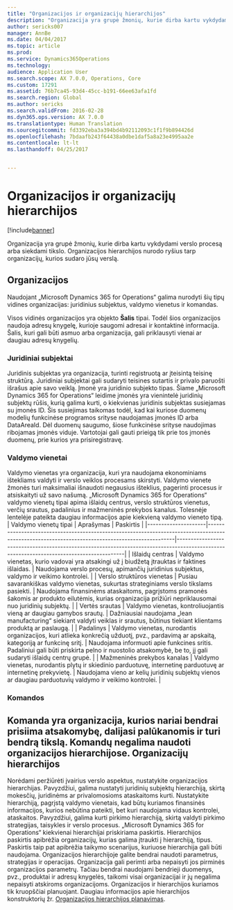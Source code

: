 ```yaml
---
title: "Organizacijos ir organizacijų hierarchijos"
description: "Organizacija yra grupė žmonių, kurie dirba kartu vykdydami verslo procesą arba siekdami tikslo. Organizacijos hierarchijos nurodo ryšius tarp organizacijų, kurios sudaro jūsų verslą."
author: sericks007
manager: AnnBe
ms.date: 04/04/2017
ms.topic: article
ms.prod: 
ms.service: Dynamics365Operations
ms.technology: 
audience: Application User
ms.search.scope: AX 7.0.0, Operations, Core
ms.custom: 17291
ms.assetid: 76b7ca45-93d4-45cc-b191-66ee63afa1fd
ms.search.region: Global
ms.author: sericks
ms.search.validFrom: 2016-02-28
ms.dyn365.ops.version: AX 7.0.0
ms.translationtype: Human Translation
ms.sourcegitcommit: fd3392eba3a394bd4b92112093c1f1f9b894426d
ms.openlocfilehash: 7bdaafb243f64438a0dbe1daf5a8a23e4995aa2e
ms.contentlocale: lt-lt
ms.lasthandoff: 04/25/2017


---
```


# <a name="organizations-and-organizational-hierarchies"></a>Organizacijos ir organizacijų hierarchijos

[!include[banner](../includes/banner.md)]


Organizacija yra grupė žmonių, kurie dirba kartu vykdydami verslo procesą arba siekdami tikslo. Organizacijos hierarchijos nurodo ryšius tarp organizacijų, kurios sudaro jūsų verslą.

<a name="organizations"></a>Organizacijos
-------------

Naudojant „Microsoft Dynamics 365 for Operations“ galima nurodyti šių tipų vidines organizacijas: juridinius subjektus, valdymo vienetus ir komandas.

Visos vidinės organizacijos yra objekto **Šalis** tipai. Todėl šios organizacijos naudoja adresų knygelę, kurioje saugomi adresai ir kontaktinė informacija. Šalis, kuri gali būti asmuo arba organizacija, gali priklausyti vienai ar daugiau adresų knygelių.
### <a name="legal-entities"></a>Juridiniai subjektai

Juridinis subjektas yra organizacija, turinti registruotą ar įteisintą teisinę struktūrą. Juridiniai subjektai gali sudaryti teisines sutartis ir privalo paruošti išrašus apie savo veiklą. Įmonė yra juridinio subjekto tipas. Šiame „Microsoft Dynamics 365 for Operations“ leidime įmonės yra vienintelė juridinių subjektų rūšis, kurią galima kurti, o kiekvienas juridinis subjektas susiejamas su įmonės ID. Šis susiejimas taikomas todėl, kad kai kuriose duomenų modelių funkcinėse programos srityse naudojamas įmonės ID arba DataAreaId. Dėl duomenų saugumo, šiose funkcinėse srityse naudojimas ribojamas įmonės viduje. Vartotojai gali gauti prieigą tik prie tos įmonės duomenų, prie kurios yra prisiregistravę.

### <a name="operating-units"></a>Valdymo vienetai

Valdymo vienetas yra organizacija, kuri yra naudojama ekonominiams ištekliams valdyti ir verslo veiklos procesams skirstyti. Valdymo vienete žmonės turi maksimaliai išnaudoti negausius išteklius, pagerinti procesus ir atsiskaityti už savo našumą. „Microsoft Dynamics 365 for Operations“ valdymo vienetų tipai apima išlaidų centrus, verslo struktūros vienetus, verčių srautus, padalinius ir mažmeninės prekybos kanalus. Tolesnėje lentelėje pateikta daugiau informacijos apie kiekvieną valdymo vieneto tipą.
| Valdymo vienetų tipai | Aprašymas                                                                                                                                    | Paskirtis                                                                                                                                 |
|---------------------|------------------------------------------------------------------------------------------------------------------------------------------------|-----------------------------------------------------------------------------------------------------------------------------------------|
| Išlaidų centras         | Valdymo vienetas, kurio vadovai yra atsakingi už į biudžetą įtrauktas ir faktines išlaidas.                                                      | Naudojama verslo procesų, apimančių juridinius subjektus, valdymo ir veikimo kontrolei.                                         |
| Verslo struktūros vienetas       | Pusiau savarankiškas valdymo vienetas, sukurtas strateginiams verslo tikslams pasiekti.                                                        | Naudojama finansinėms ataskaitoms, pagrįstoms pramonės šakomis ar produkto eilutėmis, kurias organizacija prižiūri nepriklausomai nuo juridinių subjektų. |
| Vertės srautas        | Valdymo vienetas, kontroliuojantis vieną ar daugiau gamybos srautų.                                                                                  | Dažniausiai naudojama „lean manufacturing“ siekiant valdyti veiklas ir srautus, būtinus tiekiant klientams produktą ar paslaugą.  |
| Padalinys          | Valdymo vienetas, nurodantis organizacijos, kuri atlieka konkrečią užduotį, pvz., pardavimą ar apskaitą, kategoriją ar funkcinę sritį. | Naudojama informuoti apie funkcines sritis. Padaliniui gali būti priskirta pelno ir nuostolio atsakomybė, be to, jį gali sudaryti išlaidų centrų grupė.   |
| Mažmeninės prekybos kanalas      | Valdymo vienetas, nurodantis plytų ir skiedinio parduotuvę, internetinę parduotuvę ar internetinę prekyvietę.                                          | Naudojama vieno ar kelių juridinių subjektų vienos ar daugiau parduotuvių valdymo ir veikimo kontrolei.                                  |

### <a name="teams"></a>Komandos

Komanda yra organizacija, kurios nariai bendrai prisiima atsakomybę, dalijasi palūkanomis ir turi bendrą tikslą. Komandų negalima naudoti organizacijos hierarchijose.
Organizacijų hierarchijos
--------------------------

Norėdami peržiūrėti įvairius verslo aspektus, nustatykite organizacijos hierarchijas. Pavyzdžiui, galima nustatyti juridinių subjektų hierarchiją, skirtą mokesčių, juridinėms ar privalomosioms ataskaitoms kurti. Nustatykite hierarchiją, pagrįstą valdymo vienetais, kad būtų kuriamos finansinės informacijos, kurios nebūtina pateikti, bet kuri naudojama vidaus kontrolei, ataskaitos. Pavyzdžiui, galima kurti pirkimo hierarchiją, skirtą valdyti pirkimo strategijas, taisykles ir verslo procesus. „Microsoft Dynamics 365 for Operations“ kiekvienai hierarchijai priskiriama paskirtis. Hierarchijos paskirtis apibrėžia organizacijų, kurias galima įtraukti į hierarchiją, tipus. Paskirtis taip pat apibrėžia taikymo scenarijus, kuriuose hierarchija gali būti naudojama. Organizacijos hierarchijoje galite bendrai naudoti parametrus, strategijas ir operacijas. Organizacija gali perimti arba nepaisyti jos pirminės organizacijos parametrų. Tačiau bendrai naudojami bendrieji duomenys, pvz., produktai ir adresų knygelės, taikomi visai organizacijai ir jų negalima nepaisyti atskiroms organizacijoms. Organizacijos ir hierarchijos kuriamos tik kruopščiai planuojant. Daugiau informacijos apie hierarchijos konstruktorių žr. [Organizacijos hierarchijos planavimas](plan-organizational-hierarchy.md).







